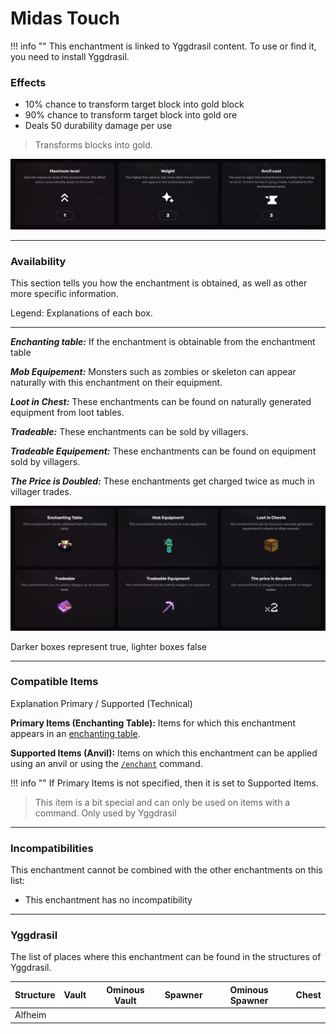 # Midas Touch
!!! info ""
    This enchantment is linked to Yggdrasil content. To use or find it, you need to install Yggdrasil.

### Effects
*   10% chance to transform target block into gold block
*   90% chance to transform target block into gold ore
*   Deals 50 durability damage per use

> Transforms blocks into gold.

![](/images/voxel/enchantment/other/image_1756618513111_152.png)

* * *

### Availability

This section tells you how the enchantment is obtained, as well as other more specific information.

Legend: Explanations of each box.[](#legend-explanations-of-each-box)

* * *

_**Enchanting table:**_ If the enchantment is obtainable from the enchantment table

_**Mob Equipement:**_ Monsters such as zombies or skeleton can appear naturally with this enchantment on their equipment.

_**Loot in Chest:**_ These enchantments can be found on naturally generated equipment from loot tables.

_**Tradeable:**_ These enchantments can be sold by villagers.

_**Tradeable Equipement:**_ These enchantments can be found on equipment sold by villagers.

_**The Price is Doubled:**_ These enchantments get charged twice as much in villager trades.

![](/images/voxel/enchantment/other/image_1756618513111_707.png)

Darker boxes represent true, lighter boxes false

* * *

### Compatible Items
Explanation Primary / Supported (Technical)[](#explanation-primary-supported-technical)

**Primary Items (Enchanting Table):** Items for which this enchantment appears in an [enchanting table](https://minecraft.wiki/w/Enchanting_table).

**Supported Items (Anvil):** Items on which this enchantment can be applied using an anvil or using the [`/enchant`](https://minecraft.wiki/w/Commands/enchant) command.

!!! info ""
    If Primary Items is not specified, then it is set to Supported Items.

> This item is a bit special and can only be used on items with a command. Only used by Yggdrasil

* * *

### Incompatibilities

This enchantment cannot be combined with the other enchantments on this list:

*   This enchantment has no incompatibility

* * *

### Yggdrasil

The list of places where this enchantment can be found in the structures of Yggdrasil.

| Structure | Vault | Ominous Vault | Spawner | Ominous Spawner | Chest |
| --- | --- | --- | --- | --- | --- |
| Alfheim |  |  |  |  |  |